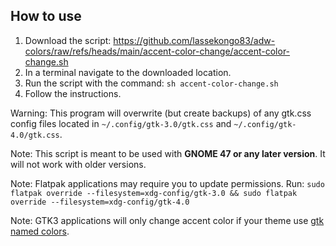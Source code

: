 ## How to use
1. Download the script: https://github.com/lassekongo83/adw-colors/raw/refs/heads/main/accent-color-change/accent-color-change.sh
2. In a terminal navigate to the downloaded location.
3. Run the script with the command: `sh accent-color-change.sh`
4. Follow the instructions.

Warning: This program will overwrite (but create backups) of any gtk.css config files located in `~/.config/gtk-3.0/gtk.css` and `~/.config/gtk-4.0/gtk.css`.

Note: This script is meant to be used with **GNOME 47 or any later version**. It will not work with older versions.

Note: Flatpak applications may require you to update permissions. Run: `sudo flatpak override --filesystem=xdg-config/gtk-3.0 && sudo flatpak override --filesystem=xdg-config/gtk-4.0`

Note: GTK3 applications will only change accent color if your theme use [gtk named colors](https://gnome.pages.gitlab.gnome.org/libadwaita/doc/1.2/named-colors.html).
